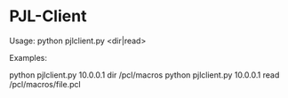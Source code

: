 # PJL-Client

Usage: python pjlclient.py <IP> <dir|read> <path>

Examples:

python pjlclient.py 10.0.0.1 dir /pcl/macros
python pjlclient.py 10.0.0.1 read /pcl/macros/file.pcl
